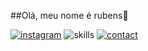 ##Olá, meu nome é rubens👋

[![instagram](https://img.shields.io/badge/Instagram-E4405F?style=for-the-badge&logo=instagram&logoColor=white])](https://www.instagram.com/luk4_rb/)
![skills](https://img.shields.io/badge/Python-3776AB?style=for-the-badge&logo=python&logoColor=white)
[![contact](https://img.shields.io/badge/Gmail-D14836?style=for-the-badge&logo=gmail&logoColor=white])](rubens.dev00@gamil.com)


